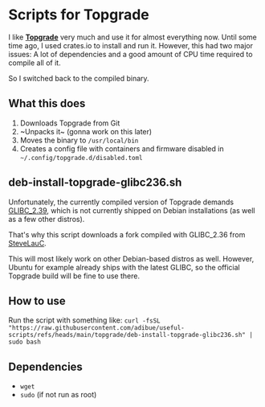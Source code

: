 # Scripts for Topgrade

I like [**Topgrade**](https://github.com/topgrade-rs/topgrade) very much and use it for almost everything now.
Until some time ago, I used crates.io to install and run it. However, this had two major issues: A lot of dependencies and a good amount of CPU time required to compile all of it.

So I switched back to the compiled binary.

## What this does

1. Downloads Topgrade from Git
2. ~Unpacks it~ (gonna work on this later)
3. Moves the binary to `/usr/local/bin`
4. Creates a config file with containers and firmware disabled in `~/.config/topgrade.d/disabled.toml`

## deb-install-topgrade-glibc236.sh

Unfortunately, the currently compiled version of Topgrade demands [GLIBC_2.39](https://github.com/topgrade-rs/topgrade), which is not currently shipped on Debian installations (as well as a few other distros).

That's why this script downloads a fork compiled with GLIBC_2.36 from [SteveLauC](https://github.com/SteveLauC/topgrade/).

This will most likely work on other Debian-based distros as well.
However, Ubuntu for example already ships with the latest GLIBC, so the official Topgrade build will be fine to use there.

## How to use

Run the script with something like:
`curl -fsSL "https://raw.githubusercontent.com/adibue/useful-scripts/refs/heads/main/topgrade/deb-install-topgrade-glibc236.sh" | sudo bash`

## Dependencies

- `wget`
- `sudo` (if not run as root)
